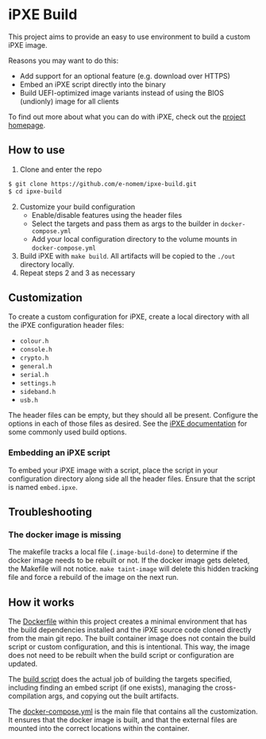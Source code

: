 # iPXE Build
This project aims to provide an easy to use environment to build a custom iPXE image.

Reasons you may want to do this:
 - Add support for an optional feature (e.g. download over HTTPS)
 - Embed an iPXE script directly into the binary
 - Build UEFI-optimized image variants instead of using the BIOS (undionly) image for all clients

To find out more about what you can do with iPXE, check out the [project homepage](https://ipxe.org).

## How to use
1. Clone and enter the repo
```bash
$ git clone https://github.com/e-nomem/ipxe-build.git
$ cd ipxe-build
```
2. Customize your build configuration
   - Enable/disable features using the header files
   - Select the targets and pass them as args to the builder in `docker-compose.yml`
   - Add your local configuration directory to the volume mounts in `docker-compose.yml`
3. Build iPXE with `make build`. All artifacts will be copied to the `./out` directory locally.
4. Repeat steps 2 and 3 as necessary

## Customization
To create a custom configuration for iPXE, create a local directory with all the iPXE configuration header files:
 - `colour.h`
 - `console.h`
 - `crypto.h`
 - `general.h`
 - `serial.h`
 - `settings.h`
 - `sideband.h`
 - `usb.h`

The header files can be empty, but they should all be present. Configure the options in each of those files as desired. See the [iPXE documentation](https://ipxe.org/buildcfg) for some commonly used build options.

### Embedding an iPXE script
To embed your iPXE image with a script, place the script in your configuration directory along side all the header files. Ensure that the script is named `embed.ipxe`.

## Troubleshooting
### The docker image is missing
The makefile tracks a local file (`.image-build-done`) to determine if the docker image needs to be rebuilt or not. If the docker image gets deleted, the Makefile will not notice. `make taint-image` will delete this hidden tracking file and force a rebuild of the image on the next run.

## How it works
The [Dockerfile](./Dockerfile) within this project creates a minimal environment that has the build dependencies installed and the iPXE source code cloned directly from the main git repo. The built container image does not contain the build script or custom configuration, and this is intentional. This way, the image does not need to be rebuilt when the build script or configuration are updated.

The [build script](./builder.sh) does the actual job of building the targets specified, including finding an embed script (if one exists), managing the cross-compilation args, and copying out the built artifacts.

The [docker-compose.yml](./docker-compose.yml) is the main file that contains all the customization. It ensures that the docker image is built, and that the external files are mounted into the correct locations within the container.
